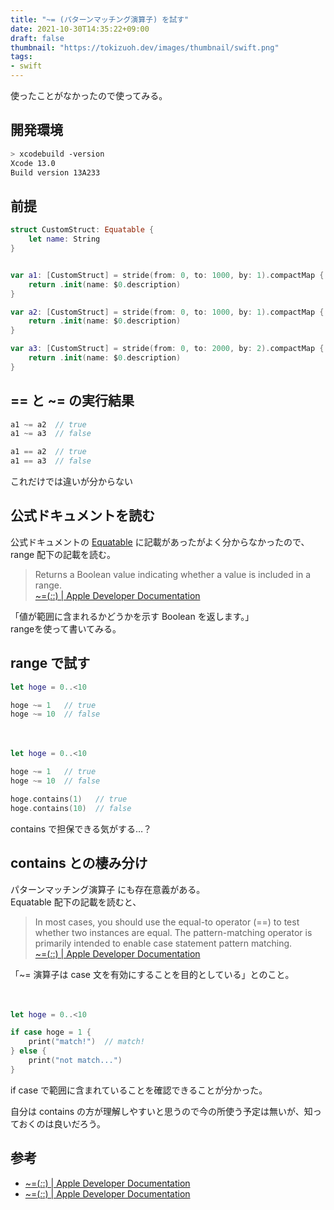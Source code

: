 ```yaml
---
title: "~= (パターンマッチング演算子) を試す"
date: 2021-10-30T14:35:22+09:00
draft: false
thumbnail: "https://tokizuoh.dev/images/thumbnail/swift.png"
tags:
- swift
---
```

  
使ったことがなかったので使ってみる。
  
<!--more-->  
  
## 開発環境  
  
```bash
> xcodebuild -version
Xcode 13.0
Build version 13A233
```
  
## 前提
  
```swift
struct CustomStruct: Equatable {
    let name: String
}


var a1: [CustomStruct] = stride(from: 0, to: 1000, by: 1).compactMap {
    return .init(name: $0.description)
}

var a2: [CustomStruct] = stride(from: 0, to: 1000, by: 1).compactMap {
    return .init(name: $0.description)
}

var a3: [CustomStruct] = stride(from: 0, to: 2000, by: 2).compactMap {
    return .init(name: $0.description)
}
```
  
## == と ~= の実行結果

```swift
a1 ~= a2  // true
a1 ~= a3  // false

a1 == a2  // true
a1 == a3  // false
```
  
これだけでは違いが分からない
  
## 公式ドキュメントを読む
  
公式ドキュメントの [Equatable](https://developer.apple.com/documentation/swift/1539154) に記載があったがよく分からなかったので、range 配下の記載を読む。  
  
> Returns a Boolean value indicating whether a value is included in a range.  
> [~=(_:_:) | Apple Developer Documentation](https://developer.apple.com/documentation/swift/range/2428743)
  
「値が範囲に含まれるかどうかを示す Boolean を返します。」  
rangeを使って書いてみる。  
  
## range で試す
  
```swift
let hoge = 0..<10

hoge ~= 1   // true
hoge ~= 10  // false
```
  
　
  
```swift
let hoge = 0..<10

hoge ~= 1   // true
hoge ~= 10  // false

hoge.contains(1)   // true
hoge.contains(10)  // false
```
  
contains で担保できる気がする…？  
  
## contains との棲み分け
  
パターンマッチング演算子 にも存在意義がある。  
Equatable 配下の記載を読むと、  
  
> In most cases, you should use the equal-to operator (==) to test whether two instances are equal. The pattern-matching operator is primarily intended to enable case statement pattern matching.  
> [~=(_:_:) | Apple Developer Documentation](https://developer.apple.com/documentation/swift/1539154)  
  
「~= 演算子は case 文を有効にすることを目的としている」とのこと。  
  
　
  
```swift
let hoge = 0..<10

if case hoge = 1 {
    print("match!")  // match!
} else {
    print("not match...")
}
```
  
if case で範囲に含まれていることを確認できることが分かった。  
  
自分は contains の方が理解しやすいと思うので今の所使う予定は無いが、知っておくのは良いだろう。  
  
## 参考  
  
- [~=(_:_:) | Apple Developer Documentation](https://developer.apple.com/documentation/swift/1539154)  
- [~=(_:_:) | Apple Developer Documentation](https://developer.apple.com/documentation/swift/range/2428743)  
  